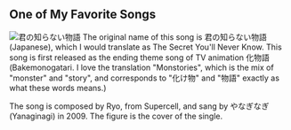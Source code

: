 ## One of My Favorite Songs
![君の知らない物語](https://mvfki.github.io/blog/music/images/1.jpg)
The original name of this song is 君の知らない物語 (Japanese), which I would translate as The Secret You'll Never Know. This song is first released as the ending theme song of TV animation 化物語 (Bakemonogatari. I love the translation "Monstories", which is the mix of "monster" and "story", and corresponds to "化け物" and "物語" exactly as what these words means.)

The song is composed by Ryo, from Supercell, and sang by やなぎなぎ (Yanaginagi) in 2009. The figure is the cover of the single.